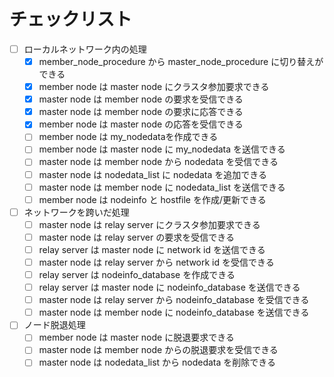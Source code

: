 # チェックリスト

- [ ] ローカルネットワーク内の処理
  - [x] member_node_procedure から master_node_procedure に切り替えができる
  - [x] member node は master node にクラスタ参加要求できる
  - [x] master node は member node の要求を受信できる
  - [x] master node は member node の要求に応答できる
  - [x] member node は master node の応答を受信できる
  - [ ] member node は my_nodedataを作成できる
  - [ ] member node は master node に my_nodedata を送信できる
  - [ ] master node は member node から nodedata を受信できる
  - [ ] master node は nodedata_list に nodedata を追加できる
  - [ ] master node は member node に nodedata_list を送信できる
  - [ ] member node は nodeinfo と hostfile を作成/更新できる

- [ ] ネットワークを跨いだ処理
  - [ ] master node は relay server にクラスタ参加要求できる
  - [ ] master node は relay server の要求を受信できる
  - [ ] relay server は master node に network id を送信できる
  - [ ] master node は relay server から network id を受信できる
  - [ ] relay server は nodeinfo_database を作成できる
  - [ ] relay server は master node に nodeinfo_database を送信できる
  - [ ] master node は relay server から nodeinfo_database を受信できる
  - [ ] master node は member node に nodeinfo_database を送信できる

- [ ] ノード脱退処理
  - [ ] member node は master node に脱退要求できる
  - [ ] master node は member node からの脱退要求を受信できる
  - [ ] master node は nodedata_list から nodedata を削除できる
